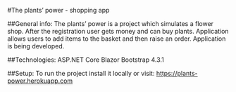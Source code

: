 #The plants’ power - shopping app 

##General info:
The plants’ power is a project which simulates a flower shop. After the registration user gets money and can buy plants. Application allows users to add items to the basket and then raise an order. Application is being developed. 

##Technologies: 
ASP.NET Core Blazor 
Bootstrap 4.3.1

##Setup:
To run the project install it locally or visit: https://plants-power.herokuapp.com
